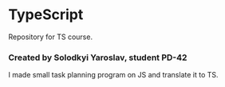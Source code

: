 # TypeScript
Repository for TS course.

### Created by Solodkyi Yaroslav, student PD-42

I made small task planning program on JS and translate it to TS.